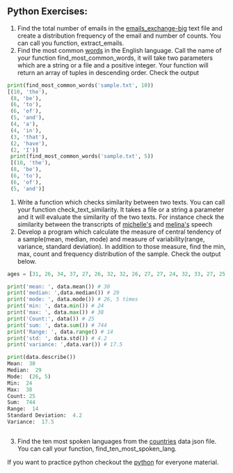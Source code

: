
## Python Exercises:
1. Find the total number of emails in the [emails_exchange-big](https://raw.githubusercontent.com/Asabeneh/data-science-for-everyone/master/datasets/email_exchanges_big.txt) text file and create a distribution frequency of the email and number of counts. You can call you function, extract_emails.
1. Find the most common [words](https://simple.wikipedia.org/wiki/Most_common_words_in_English) in the English language. Call the name of your function find_most_common_words, it will take two parameters which are a string or a file and a positive integer. Your function will return an array of tuples in descending order. Check the output
```py
print(find_most_common_words('sample.txt', 10))
[(10, 'the'),
 (8, 'be'),
 (6, 'to'),
 (6, 'of'),
 (5, 'and'),
 (4, 'a'),
 (4, 'in'),
 (3, 'that'),
 (2, 'have'),
 (2, 'I')]
 print(find_most_common_words('sample.txt', 5))
 [(10, 'the'),
 (8, 'be'),
 (6, 'to'),
 (6, 'of'),
 (5, 'and')]
```
1. Write a function which checks similarity between two texts. You can call your function check_text_similarity. It takes a file or a string a parameter and it will evaluate the similarity of the two texts. For instance check the similarity between the transcripts of [michelle's](https://github.com/Asabeneh/data-science-for-everyone/blob/master/datasets/michelle_obama_speech.txt) and [melina's](https://github.com/Asabeneh/data-science-for-everyone/blob/master/datasets/michelle_obama_speech.txt) speech
1. Develop a program which calculate the measure of central tendency of a sample(mean, median, mode) and measure of variability(range, variance, standard deviation). In addition to those measure, find the min, max, count and frequency distribution of the sample. Check the output below.
```py
ages = [31, 26, 34, 37, 27, 26, 32, 32, 26, 27, 27, 24, 32, 33, 27, 25, 26, 38, 37, 31, 34, 24, 33, 29, 26]

print('mean: ', data.mean()) # 30
print('median: ',data.median()) # 29
print('mode: ', data.mode()) # 26, 5 times
print('min: ', data.min()) # 24
print('max: ', data.max()) # 38
print('Count:', data()) # 25
print('sum: ', data.sum()) # 744
print('Range: ', data.range() # 14
print('std: ', data.std()) # 4.2
print('variance: ',data.var()) # 17.5

print(data.describe())
Mean:  30
Median:  29
Mode:  (26, 5)
Min:  24
Max:  38
Count: 25
Sum:  744
Range:  14
Standard Deviation:  4.2
Variance:  17.5



```
3. Find the ten most spoken languages from the [countries](https://github.com/Asabeneh/data-science-for-everyone/blob/master/datasets/countries_data.json) data json file. You can call your function, find_ten_most_spoken_lang.

If you want to practice python checkout the [python](https://github.com/Asabeneh/Python-for-Everyone/blob/master/python_for_everyone.ipynb) for everyone material.